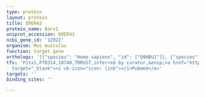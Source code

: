 ```yaml
---
type: protein
layout: protein
title: Q9ER42
protein_name: Barx1
uniprot_accession: Q9ER42
ncbi_gene_id: '12022'
organism: Mus musculus
function: target gene
orthologs: '[{"species": "Homo sapiens", "id": ["Q9HBU1"]}, {"species": "Rattus norvegicus", "id": ["D3ZA67"]}]'
tfs: 'Pitx1,P70314,18740,TRRUST,inferred by curator,&ensp;<a href="https://www.ncbi.nlm.nih.gov/pubmed/?term=18082678%5Buid%5D+OR+29087512%5Buid%5D"
  target="_blank"><i uk-icon="icon: link"></i>Pubmed</a>'
targets: ''
binding_sites: ''

---
```

